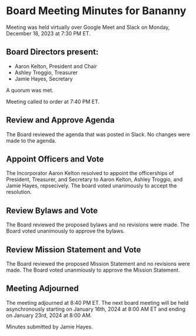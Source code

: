 # Board Meeting Minutes for Bananny
Meeting was held virtually over Google Meet and Slack on Monday, December 18, 2023 at 7:30 PM ET.

## Board Directors present:
* Aaron Kelton, President and Chair
* Ashley Troggio, Treasurer
* Jamie Hayes, Secretary

A quorum was met.

Meeting called to order at 7:40 PM ET.

## Review and Approve Agenda
The Board reviewed the agenda that was posted in Slack. No changes were made to the agenda.

## Appoint Officers and Vote
The Incorporator Aaron Kelton resolved to appoint the officerships of President, Treasurer, and Secretary to Aaron Kelton, Ashley Troggio, and Jamie Hayes, repsecively. The board voted unanimously to accept the resolution.

## Review Bylaws and Vote
The Board reviewed the proposed bylaws and no revisions were made. The Board voted unanimously to approve the bylaws.

## Review Mission Statement and Vote
The Board reviewed the proposed Mission Statement and no revisions were made. The Board voted unanmiously to approve the Mission Statement.

## Meeting Adjourned
The meeting adjourned at 8:40 PM ET. The next board meeting will be held asynchronously starting on January 16th, 2024 at 8:00 AM ET and ending on January 23rd, 2024 at 8:00 AM.

Minutes submitted by Jamie Hayes.
